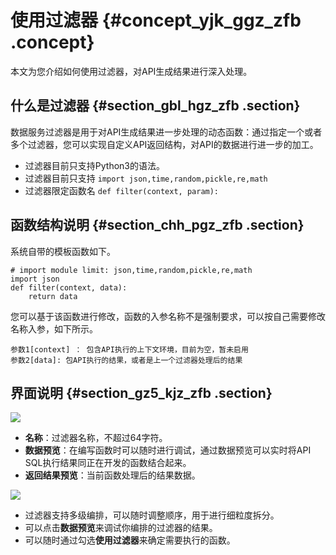 # 使用过滤器 {#concept_yjk_ggz_zfb .concept}

本文为您介绍如何使用过滤器，对API生成结果进行深入处理。

## 什么是过滤器 {#section_gbl_hgz_zfb .section}

数据服务过滤器是用于对API生成结果进一步处理的动态函数：通过指定一个或者多个过滤器，您可以实现自定义API返回结构，对API的数据进行进一步的加工。

-   过滤器目前只支持Python3的语法。
-   过滤器目前只支持 `import json,time,random,pickle,re,math`
-   过滤器限定函数名 `def filter(context, param):`

## 函数结构说明 {#section_chh_pgz_zfb .section}

系统自带的模板函数如下。

```
# import module limit: json,time,random,pickle,re,math
import json
def filter(context, data):
    return data
```

您可以基于该函数进行修改，函数的入参名称不是强制要求，可以按自己需要修改名称入参，如下所示。

```
参数1[context] ： 包含API执行的上下文环境，目前为空，暂未启用  
参数2[data]: 包API执行的结果，或者是上一个过滤器处理后的结果
```

## 界面说明 {#section_gz5_kjz_zfb .section}

![](http://static-aliyun-doc.oss-cn-hangzhou.aliyuncs.com/assets/img/75464/154390350933644_zh-CN.png)

-   **名称**：过滤器名称，不超过64字符。
-   **数据预览**：在编写函数时可以随时进行调试，通过数据预览可以实时将API SQL执行结果同正在开发的函数结合起来。
-   **返回结果预览**：当前函数处理后的结果数据。

![](http://static-aliyun-doc.oss-cn-hangzhou.aliyuncs.com/assets/img/75464/154390351033645_zh-CN.png)

-   过滤器支持多级编排，可以随时调整顺序，用于进行细粒度拆分。
-   可以点击**数据预览**来调试你编排的过滤器的结果。
-   可以随时通过勾选**使用过滤器**来确定需要执行的函数。

